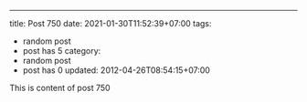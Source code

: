 ---
title: Post 750
date: 2021-01-30T11:52:39+07:00
tags:
  - random post
  - post has 5
category:
  - random post
  - post has 0
updated: 2012-04-26T08:54:15+07:00

This is content of post 750